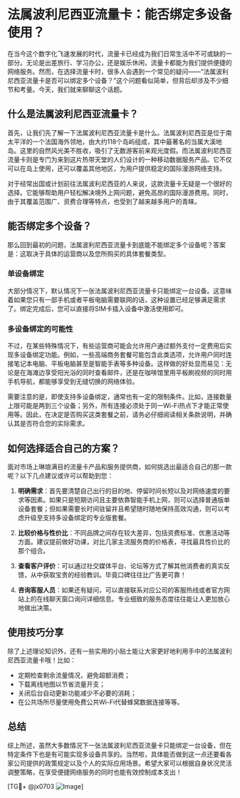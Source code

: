 # 法属波利尼西亚流量卡：能否绑定多设备使用？

在当今这个数字化飞速发展的时代，流量卡已经成为我们日常生活中不可或缺的一部分。无论是出差旅行、学习办公，还是娱乐休闲，流量卡都能为我们提供便捷的网络服务。然而，在选择流量卡时，很多人会遇到一个常见的疑问——“法属波利尼西亚流量卡是否可以绑定多个设备？”这个问题看似简单，但背后却涉及不少细节和考量。今天，我们就来聊聊这个话题。

## 什么是法属波利尼西亚流量卡？

首先，让我们先了解一下法属波利尼西亚流量卡是什么。法属波利尼西亚是位于南太平洋的一个法国海外领地，由大约118个岛屿组成，其中最著名的当属大溪地岛。这里的自然风光美不胜收，吸引了无数游客前来观光度假。而法属波利尼西亚流量卡则是专门为来到这片热带天堂的人们设计的一种移动数据服务产品。它不仅可以在岛上使用，还可以覆盖其他地区，为用户提供稳定的国际漫游网络支持。

对于经常出国或计划前往法属波利尼西亚的人来说，这款流量卡无疑是一个很好的选择。它能够帮助用户轻松解决境外上网问题，避免高昂的国际漫游费用。同时，由于其覆盖范围广、资费合理等特点，也受到了越来越多用户的青睐。

## 能否绑定多个设备？

那么回到最初的问题，法属波利尼西亚流量卡到底能不能绑定多个设备呢？答案是：这取决于具体的运营商以及您所购买的具体套餐类型。

### 单设备绑定

大部分情况下，默认情况下一张法属波利尼西亚流量卡只能绑定一台设备。这意味着如果您只有一部手机或者平板电脑需要联网的话，这种设置已经足够满足需求了。绑定完成后，您可以直接将SIM卡插入设备中激活使用即可。

### 多设备绑定的可能性

不过，在某些特殊情况下，有些运营商可能会允许用户通过额外支付一定费用后实现多设备绑定功能。例如，一些高端商务套餐可能包含此类选项，允许用户同时连接笔记本电脑、平板电脑甚至是智能手表等多种设备。这样做的好处显而易见：无论是在海滩边享受阳光浴的同时查看邮件，还是在咖啡馆里用平板刷视频的同时用手机导航，都能够享受到无缝切换的网络体验。

需要注意的是，即使支持多设备绑定，通常也有一定的限制条件。比如，连接数量上限可能是两到三个设备；另外，所有连接必须处于同一Wi-Fi热点下才能正常使用等。因此，在决定是否购买这类套餐之前，请务必仔细阅读相关条款说明，并确认其是否符合您的实际需求。

## 如何选择适合自己的方案？

面对市场上琳琅满目的流量卡产品和服务提供商，如何挑选出最适合自己的那一款呢？以下几点建议或许可以帮助到您：

1. **明确需求**：首先要清楚自己出行的目的地、停留时间长短以及对网络速度的要求等因素。如果只是短期访问且主要依靠智能手机上网，则可以选择普通版单设备套餐；但如果需要长时间驻留并且希望随时随地保持高效沟通，则可以考虑升级至支持多设备绑定的专业版套餐。
   
2. **比较价格与性价比**：不同品牌之间存在较大差异，包括资费标准、优惠活动等方面。建议提前做好功课，对比几家主流服务商的价格表，寻找最具性价比的那个组合。
   
3. **查看客户评价**：可以通过社交媒体平台、论坛等方式了解其他消费者的真实反馈，从中获取宝贵的经验教训。毕竟口碑往往比广告更可靠！

4. **咨询客服人员**：如果还有疑问，可以直接联系对应公司的客服热线或者官方网站上的在线聊天窗口询问详细信息。专业细致的服务态度往往能让人更加放心地做出决策。

## 使用技巧分享

除了上述理论知识外，还有一些实用的小贴士能让大家更好地利用手中的法属波利尼西亚流量卡哦！比如：
- 定期检查剩余流量情况，避免超额消费；
- 下载离线地图以节省流量开支；
- 关闭后台自动更新功能减少不必要的消耗；
- 在公共场所尽量使用免费公共Wi-Fi代替蜂窝数据连接等等。

## 总结

综上所述，虽然大多数情况下一张法属波利尼西亚流量卡只能绑定一台设备，但在特定条件下也是有可能实现多设备共享的。当然啦，具体能否做到这一点还要看各家公司提供的政策规定以及个人的实际应用场景。希望大家可以根据自身状况灵活调整策略，在享受便捷网络服务的同时也能有效控制成本支出！

[TG💪+ @jx0703 ![Image](https://github.com/user-attachments/assets/dbca1d08-cadb-493c-b0ec-ad6f7a83f270)]